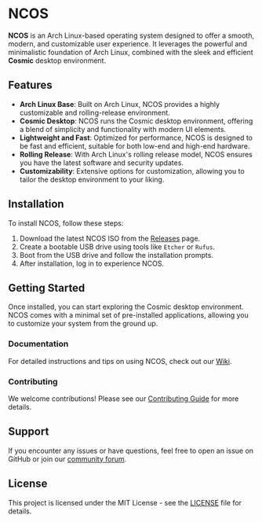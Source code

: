 # NCOS

**NCOS** is an Arch Linux-based operating system designed to offer a smooth, modern, and customizable user experience. It leverages the powerful and minimalistic foundation of Arch Linux, combined with the sleek and efficient **Cosmic** desktop environment.

## Features

- **Arch Linux Base**: Built on Arch Linux, NCOS provides a highly customizable and rolling-release environment.
- **Cosmic Desktop**: NCOS runs the Cosmic desktop environment, offering a blend of simplicity and functionality with modern UI elements.
- **Lightweight and Fast**: Optimized for performance, NCOS is designed to be fast and efficient, suitable for both low-end and high-end hardware.
- **Rolling Release**: With Arch Linux's rolling release model, NCOS ensures you have the latest software and security updates.
- **Customizability**: Extensive options for customization, allowing you to tailor the desktop environment to your liking.

## Installation

To install NCOS, follow these steps:

1. Download the latest NCOS ISO from the [Releases](https://drive.google.com/file/d/15zdylJoh_wB5rTc-RolVxQ_WGAEx1WrW/view?usp=drive_link) page.
2. Create a bootable USB drive using tools like `Etcher` or `Rufus`.
3. Boot from the USB drive and follow the installation prompts.
4. After installation, log in to experience NCOS.

## Getting Started

Once installed, you can start exploring the Cosmic desktop environment. NCOS comes with a minimal set of pre-installed applications, allowing you to customize your system from the ground up.

### Documentation

For detailed instructions and tips on using NCOS, check out our [Wiki](#).

### Contributing

We welcome contributions! Please see our [Contributing Guide](#) for more details.

## Support

If you encounter any issues or have questions, feel free to open an issue on GitHub or join our [community forum](#).

## License

This project is licensed under the MIT License - see the [LICENSE](LICENSE) file for details.
